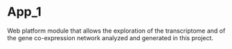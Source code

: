 # App_1
Web platform module that allows the exploration of the transcriptome and of the gene co-expression network analyzed and generated in this project. 
